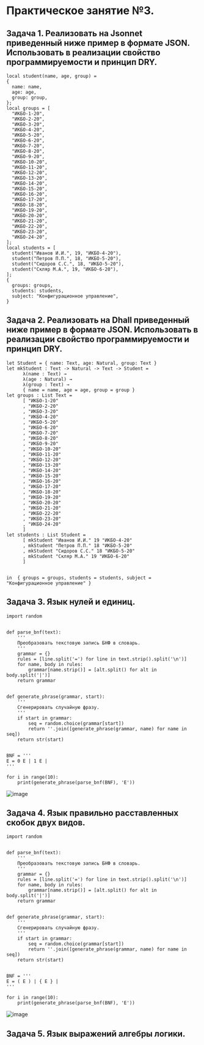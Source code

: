 # Практическое занятие №3.
## Задача 1. Реализовать на Jsonnet приведенный ниже пример в формате JSON. Использовать в реализации свойство программируемости и принцип DRY.
```
local student(name, age, group) =
{
  name: name,
  age: age,
  group: group,
};
local groups = [
  "ИКБО-1-20",
  "ИКБО-2-20",
  "ИКБО-3-20",
  "ИКБО-4-20",
  "ИКБО-5-20",
  "ИКБО-6-20",
  "ИКБО-7-20",
  "ИКБО-8-20",
  "ИКБО-9-20",
  "ИКБО-10-20",
  "ИКБО-11-20",
  "ИКБО-12-20",
  "ИКБО-13-20",
  "ИКБО-14-20",
  "ИКБО-15-20",
  "ИКБО-16-20",
  "ИКБО-17-20",
  "ИКБО-18-20",
  "ИКБО-19-20",
  "ИКБО-20-20",
  "ИКБО-21-20",
  "ИКБО-22-20",
  "ИКБО-23-20",
  "ИКБО-24-20",
];
local students = [
  student("Иванов И.И.", 19, "ИКБО-4-20"),
  student("Петров П.П.", 18, "ИКБО-5-20"),
  student("Сидоров С.С.", 18, "ИКБО-5-20"),
  student("Скляр М.А.", 19, "ИКБО-6-20"), 
];
{
  groups: groups,
  students: students,
  subject: "Конфигурационное управление",
}
```

## Задача 2. Реализовать на Dhall приведенный ниже пример в формате JSON. Использовать в реализации свойство программируемости и принцип DRY.
```
let Student = { name: Text, age: Natural, group: Text }
let mkStudent : Text -> Natural -> Text -> Student =
      λ(name : Text) →
      λ(age : Natural) →
      λ(group : Text) →
      { name = name, age = age, group = group }
let groups : List Text =
      [ "ИКБО-1-20"
      , "ИКБО-2-20"
      , "ИКБО-3-20"
      , "ИКБО-4-20"
      , "ИКБО-5-20"
      , "ИКБО-6-20"
      , "ИКБО-7-20"
      , "ИКБО-8-20"
      , "ИКБО-9-20"
      , "ИКБО-10-20"
      , "ИКБО-11-20"
      , "ИКБО-12-20"
      , "ИКБО-13-20"
      , "ИКБО-14-20"
      , "ИКБО-15-20"
      , "ИКБО-16-20"
      , "ИКБО-17-20"
      , "ИКБО-18-20"
      , "ИКБО-19-20"
      , "ИКБО-20-20"
      , "ИКБО-21-20"
      , "ИКБО-22-20"
      , "ИКБО-23-20"
      , "ИКБО-24-20"
      ]
let students : List Student =
      [ mkStudent "Иванов И.И." 19 "ИКБО-4-20"
      , mkStudent "Петров П.П." 18 "ИКБО-5-20"
      , mkStudent "Сидоров С.С." 18 "ИКБО-5-20"
      , mkStudent "Скляр М.А." 19 "ИКБО-6-20" 
      ]


in  { groups = groups, students = students, subject = "Конфигурационное управление" }
```

## Задача 3. Язык нулей и единиц.
```
import random


def parse_bnf(text):
    '''
    Преобразовать текстовую запись БНФ в словарь.
    '''
    grammar = {}
    rules = [line.split('=') for line in text.strip().split('\n')]
    for name, body in rules:
        grammar[name.strip()] = [alt.split() for alt in body.split('|')]
    return grammar


def generate_phrase(grammar, start):
    '''
    Сгенерировать случайную фразу.
    '''
    if start in grammar:
        seq = random.choice(grammar[start])
        return ''.join([generate_phrase(grammar, name) for name in seq])
    return str(start)


BNF = '''
E = 0 E | 1 E |
'''

for i in range(10):
    print(generate_phrase(parse_bnf(BNF), 'E'))

```
![image](https://github.com/user-attachments/assets/4da9f0d3-298e-4d1e-a131-50edc8d5aee0)

## Задача 4. Язык правильно расставленных скобок двух видов.
```
import random


def parse_bnf(text):
    '''
    Преобразовать текстовую запись БНФ в словарь.
    '''
    grammar = {}
    rules = [line.split('=') for line in text.strip().split('\n')]
    for name, body in rules:
        grammar[name.strip()] = [alt.split() for alt in body.split('|')]
    return grammar


def generate_phrase(grammar, start):
    '''
    Сгенерировать случайную фразу.
    '''
    if start in grammar:
        seq = random.choice(grammar[start])
        return ''.join([generate_phrase(grammar, name) for name in seq])
    return str(start)


BNF = '''
E = ( E ) | { E } |
'''

for i in range(10):
    print(generate_phrase(parse_bnf(BNF), 'E'))

```
![image](https://github.com/user-attachments/assets/43efaa82-9805-4eb7-b00f-f65821b6e538)

## Задача 5. Язык выражений алгебры логики.
```

```
